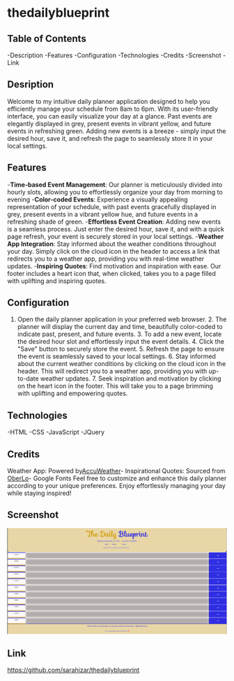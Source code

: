 # thedailyblueprint

## Table of Contents
-Description
-Features
-Configuration
-Technologies
-Credits
-Screenshot
-Link

## Desription
Welcome to my intuitive daily planner application designed to help you efficiently manage your schedule from 8am to 6pm. With its user-friendly interface, you can easily visualize your day at a glance. Past events are elegantly displayed in grey, present events in vibrant yellow, and future events in refreshing green. Adding new events is a breeze - simply input the desired hour, save it, and refresh the page to seamlessly store it in your local settings.

## Features
-**Time-based Event Management**: Our planner is meticulously divided into hourly slots, allowing you to effortlessly organize your day from morning to evening 
-**Color-coded Events**: Experience a visually appealing representation of your schedule, with past events gracefully displayed in grey, present events in a vibrant yellow hue, and future events in a refreshing shade of green. 
-**Effortless Event Creation**: Adding new events is a seamless process. Just enter the desired hour, save it, and with a quick page refresh, your event is securely stored in your local settings. 
-**Weather App Integration**: Stay informed about the weather conditions throughout your day. Simply click on the cloud icon in the header to access a link that redirects you to a weather app, providing you with real-time weather updates. 
-**Inspiring Quotes**: Find motivation and inspiration with ease. Our footer includes a heart icon that, when clicked, takes you to a page filled with uplifting and inspiring quotes.

## Configuration
1. Open the daily planner application in your preferred web browser. 2. The planner will display the current day and time, beautifully color-coded to indicate past, present, and future events. 3. To add a new event, locate the desired hour slot and effortlessly input the event details. 4. Click the "Save" button to securely store the event. 5. Refresh the page to ensure the event is seamlessly saved to your local settings. 6. Stay informed about the current weather conditions by clicking on the cloud icon in the header. This will redirect you to a weather app, providing you with up-to-date weather updates. 7. Seek inspiration and motivation by clicking on the heart icon in the footer. This will take you to a page brimming with uplifting and empowering quotes.

## Technologies
-HTML
-CSS
-JavaScript
-JQuery

## Credits
Weather App: Powered by[AccuWeather](https://www.accuweather.com/)- Inspirational Quotes: Sourced from [OberLo](https://www.oberlo.com/blog/motivational-quotes/)- Google Fonts 
Feel free to customize and enhance this daily planner according to your unique preferences. Enjoy effortlessly managing your day while staying inspired!

## Screenshot
![My Image](Screenshot.BluePrint.jpg)

## Link
https://github.com/sarahizar/thedailyblueprint
